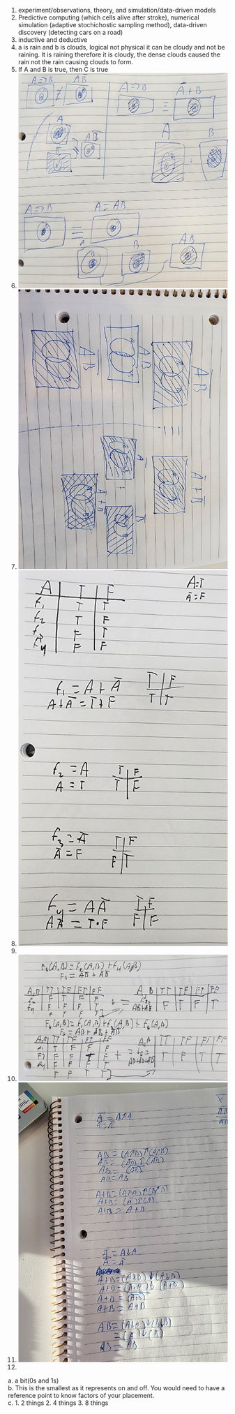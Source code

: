 1. experiment/observations, theory, and simulation/data-driven models
2. Predictive computing (which cells alive after stroke), numerical simulation (adaptive stochichostic sampling method), data-driven discovery (detecting cars on a road)
3. inductive and deductive
4. a is rain and b is clouds, logical not physical it can be cloudy and not be raining. It is raining therefore it is cloudy, the dense clouds caused the rain not the rain causing clouds to form.
5. If A and B is true, then C is true
6. ![photo of question 11](20240327_152145.jpg)
7. ![photo of question 11](20240325_180917.jpg)
8. ![photo of question 11](20240327_153835.jpg)
9.
10. ![photo of question 10](20240327_151719.jpg)
11. ![photo of question 11](20240325_191224.jpg)  
12.   
  a. a bit(0s and 1s)  
  b. This is the smallest as it represents on and off. You would need to have a reference point to know factors of your placement.  
  c. 1. 2 things 2. 4 things 3. 8 things   
